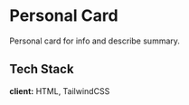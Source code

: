 # Personal Card

Personal card for info and describe summary.

## Tech Stack

**client:** HTML, TailwindCSS
